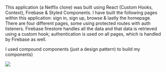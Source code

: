 This application (a Netflix clone) was built using React (Custom Hooks, Context), Firebase & Styled Components. 
I have built the following pages within this application: 
sign in, 
sign up, 
browse &
lastly the homepage.
There are four different pages, some using protected routes with auth listeners. Firebase firestore handles all the data and that data is retrieved using a custom hook; authentication is used on all pages, which is handled by Firebase as well.

I used compound components (just a design pattern) to build my components)


![](netflix-preview.png)

